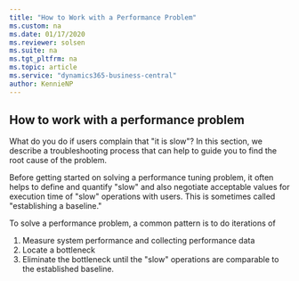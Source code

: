 ```yaml
---
title: "How to Work with a Performance Problem"
ms.custom: na
ms.date: 01/17/2020
ms.reviewer: solsen
ms.suite: na
ms.tgt_pltfrm: na
ms.topic: article
ms.service: "dynamics365-business-central"
author: KennieNP
---
```


## How to work with a performance problem
What do you do if users complain that "it is slow"? In this section, we describe a troubleshooting process that can help to guide you to find the root cause of the problem.

Before getting started on solving a performance tuning problem, it often helps to define and quantify "slow" and also negotiate acceptable values for execution time of "slow" operations with users. This is sometimes called "establishing a baseline." 

To solve a performance problem, a common pattern is to do iterations of
1. Measure system performance and collecting performance data
2. Locate a bottleneck
3. Eliminate the bottleneck
until the "slow" operations are comparable to the established baseline.
